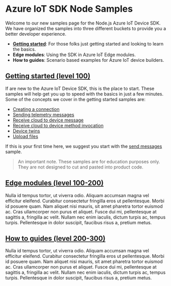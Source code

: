 # Azure IoT SDK Node Samples

Welcome to our new samples page for the Node.js Azure IoT Device SDK. We have organized the samples into three different buckets to provide you a better developer experience.

- **[Getting started](./getting_started)**: For those folks just getting started and looking to learn the basics. 
- **Edge modules**: Using the SDK in Azure IoT Edge modules.
- **How to guides**: Scenario based examples for Azure IoT device builders.

## [Getting started (level 100)](./getting_started)

If are new to the Azure IoT Device SDK, this is the place to start. These samples will help get you up to speed with the basics in just a few minutes. Some of the concepts we cover in the getting started samples are:

- [Creating a connection](./getting_started/connections)
- [Sending telemetry messages](./getting_started/send_messages)
- [Receive cloud to device message](./getting_started/receive_messages)
- [Receive cloud to device method invocation](./getting_started/receive_method_invocation)
- [Device twins](getting_started/device_twins)
- [Upload files](./getting_started/upload_files)

If this is your first time here, we suggest you start with the [send messages](./getting_started/send_messages) sample.

> An important note. These samples are for education purposes only. They are not designed to cut and pasted into product code.

## [Edge modules (level 100-200)](./edge_modules)

Nulla id tempus tortor, ut viverra odio. Aliquam accumsan magna vel efficitur eleifend. Curabitur consectetur fringilla eros ut pellentesque. Morbi id posuere quam. Nam aliquet nisi mauris, sit amet pharetra tortor euismod ac. Cras ullamcorper non purus et aliquet. Fusce dui mi, pellentesque at sagittis a, fringilla ac velit. Nullam nec enim iaculis, dictum turpis ac, tempus turpis. Pellentesque in dolor suscipit, faucibus risus a, pretium metus.

## [How to guides (level 200-300)](./how_to_guides)

Nulla id tempus tortor, ut viverra odio. Aliquam accumsan magna vel efficitur eleifend. Curabitur consectetur fringilla eros ut pellentesque. Morbi id posuere quam. Nam aliquet nisi mauris, sit amet pharetra tortor euismod ac. Cras ullamcorper non purus et aliquet. Fusce dui mi, pellentesque at sagittis a, fringilla ac velit. Nullam nec enim iaculis, dictum turpis ac, tempus turpis. Pellentesque in dolor suscipit, faucibus risus a, pretium metus.
